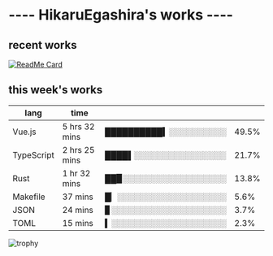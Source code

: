 # ---- HikaruEgashira's works ----

## recent works

[![ReadMe Card](https://github-readme-stats.vercel.app/api/pin/?username=twin-te&repo=twinte-front)](https://github.com/twin-te/twinte-front)

## this week's works

| lang        | time           |                       |        |
| ----------- | -------------- | --------------------- | ------ |
| Vue.js      | 5 hrs 32 mins  | ██████████▍░░░░░░░░░░ |  49.5% |
| TypeScript  | 2 hrs 25 mins  | ████▌░░░░░░░░░░░░░░░░ |  21.7% |
| Rust        | 1 hr 32 mins   | ██▉░░░░░░░░░░░░░░░░░░ |  13.8% |
| Makefile    | 37 mins        | █▏░░░░░░░░░░░░░░░░░░░ |   5.6% |
| JSON        | 24 mins        | ▊░░░░░░░░░░░░░░░░░░░░ |   3.7% |
| TOML        | 15 mins        | ▍░░░░░░░░░░░░░░░░░░░░ |   2.3% |

![trophy](https://github-profile-trophy.vercel.app/?username=HikaruEgashira&theme=flat)
